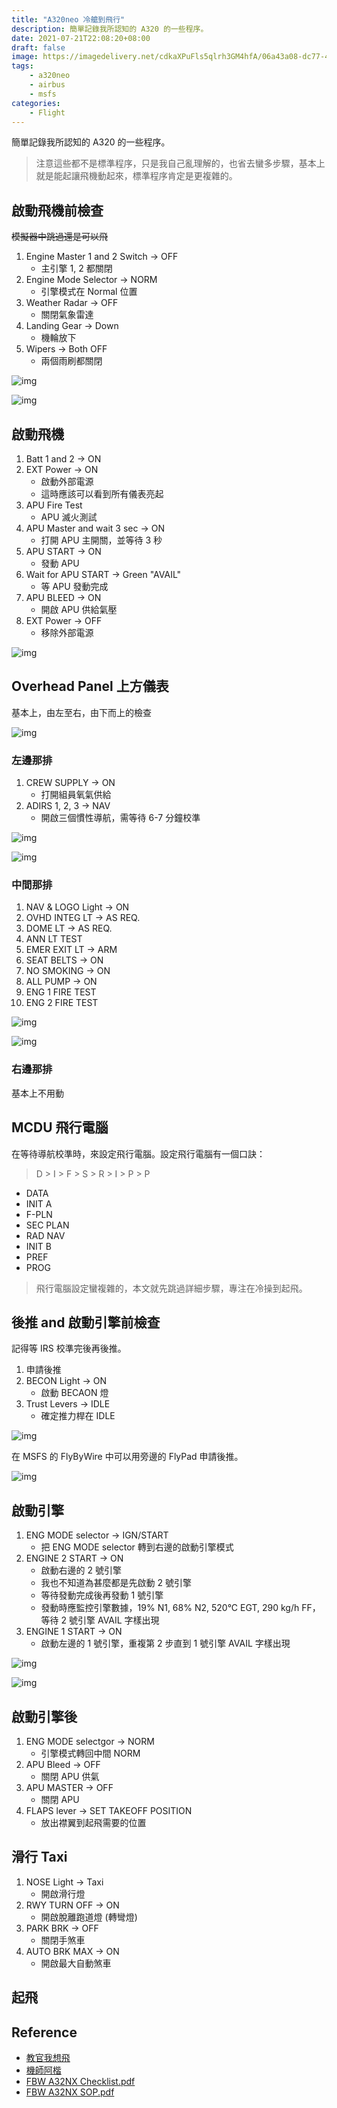 ```yaml
---
title: "A320neo 冷艙到飛行"
description: 簡單記錄我所認知的 A320 的一些程序。
date: 2021-07-21T22:08:20+08:00
draft: false
image: https://imagedelivery.net/cdkaXPuFls5qlrh3GM4hfA/06a43a08-dc77-48eb-9f4a-f47a29566900/public
tags: 
    - a320neo
    - airbus
    - msfs
categories:
    - Flight
---
```


簡單記錄我所認知的 A320 的一些程序。

<!--more-->

> 注意這些都不是標準程序，只是我自己亂理解的，也省去蠻多步驟，基本上就是能起讓飛機動起來，標準程序肯定是更複雜的。

## 啟動飛機前檢查

~~模擬器中跳過還是可以飛~~

1. Engine Master 1 and 2 Switch -> OFF
   * 主引擎 1, 2 都關閉
2. Engine Mode Selector -> NORM
   * 引擎模式在 Normal 位置
3. Weather Radar -> OFF
   * 關閉氣象雷達
4. Landing Gear -> Down
   * 機輪放下
5. Wipers -> Both OFF
   * 兩個雨刷都關閉

![img](https://imagedelivery.net/cdkaXPuFls5qlrh3GM4hfA/7e29f7e1-bf0b-44d4-7589-29286ed81b00/large)

![img](https://imagedelivery.net/cdkaXPuFls5qlrh3GM4hfA/ca5109ba-4baf-40e3-850e-ee4002882c00/large)

## 啟動飛機

1. Batt 1 and 2 -> ON
2. EXT Power -> ON
   * 啟動外部電源
   * 這時應該可以看到所有儀表亮起
3. APU Fire Test
   * APU 滅火測試
4. APU Master and wait 3 sec -> ON
   * 打開 APU 主開關，並等待 3 秒
5. APU START -> ON
   * 發動 APU
6. Wait for APU START -> Green "AVAIL"
   * 等 APU 發動完成
7. APU BLEED -> ON
   * 開啟 APU 供給氣壓
8. EXT Power -> OFF
   * 移除外部電源

![img](https://imagedelivery.net/cdkaXPuFls5qlrh3GM4hfA/bcc428a6-c065-4bc3-0d19-ad204b860700/large)

## Overhead Panel 上方儀表

基本上，由左至右，由下而上的檢查

![img](https://imagedelivery.net/cdkaXPuFls5qlrh3GM4hfA/4aa17d2f-419c-40e6-09f8-e31ca2833a00/large)

### 左邊那排

1. CREW SUPPLY -> ON
   * 打開組員氧氣供給
2. ADIRS 1, 2, 3 -> NAV
   * 開啟三個慣性導航，需等待 6-7 分鐘校準

![img](https://imagedelivery.net/cdkaXPuFls5qlrh3GM4hfA/b25f2e34-5ff9-4534-4fc2-927961a5ce00/large)

![img](https://imagedelivery.net/cdkaXPuFls5qlrh3GM4hfA/16fb299e-1847-4767-8093-aa0d058cd400/large)

### 中間那排

1. NAV & LOGO Light -> ON
2. OVHD INTEG LT -> AS REQ.
3. DOME LT -> AS REQ.
4. ANN LT TEST
5. EMER EXIT LT -> ARM
6. SEAT BELTS -> ON
7. NO SMOKING -> ON
8. ALL PUMP -> ON
9. ENG 1 FIRE TEST
10. ENG 2 FIRE TEST

![img](https://imagedelivery.net/cdkaXPuFls5qlrh3GM4hfA/e5f05a70-bc36-4bc3-fff2-61f413e6b900/large)

![img](https://imagedelivery.net/cdkaXPuFls5qlrh3GM4hfA/613ca5d3-3519-4c5d-cb82-4f9371e1d500/large)

### 右邊那排

基本上不用動

## MCDU 飛行電腦

在等待導航校準時，來設定飛行電腦。設定飛行電腦有一個口訣：

> D > I > F > S > R > I > P > P

* DATA
* INIT A
* F-PLN
* SEC PLAN
* RAD NAV
* INIT B
* PREF
* PROG

> 飛行電腦設定蠻複雜的，本文就先跳過詳細步驟，專注在冷操到起飛。

## 後推 and 啟動引擎前檢查

記得等 IRS 校準完後再後推。

1. 申請後推
2. BECON Light -> ON
   * 啟動 BECAON 燈
3. Trust Levers -> IDLE
   * 確定推力桿在 IDLE

![img](https://imagedelivery.net/cdkaXPuFls5qlrh3GM4hfA/f3d16c92-7e28-4b76-c106-458211015c00/public)

在 MSFS 的 FlyByWire 中可以用旁邊的 FlyPad 申請後推。

![img](https://imagedelivery.net/cdkaXPuFls5qlrh3GM4hfA/71f815a8-11e0-4d0b-38a5-2de486a4e000/public)

## 啟動引擎

1. ENG MODE selector -> IGN/START
   * 把 ENG MODE selector 轉到右邊的啟動引擎模式
2. ENGINE 2 START -> ON
   * 啟動右邊的 2 號引擎
   * 我也不知道為甚麼都是先啟動 2 號引擎
   * 等待發動完成後再發動 1 號引擎
   * 發動時應監控引擎數據，19% N1, 68% N2, 520°C EGT, 290 kg/h FF，等待 2 號引擎 AVAIL 字樣出現
3. ENGINE 1 START -> ON
   * 啟動左邊的 1 號引擎，重複第 2 步直到 1 號引擎 AVAIL 字樣出現

![img](https://imagedelivery.net/cdkaXPuFls5qlrh3GM4hfA/1e82de0e-18d0-402e-b279-780fe5f6b800/public)

![img](https://imagedelivery.net/cdkaXPuFls5qlrh3GM4hfA/d164d67d-9afb-4bd6-2eb9-835d7fe24300/public)

## 啟動引擎後

1. ENG MODE selectgor -> NORM
   * 引擎模式轉回中間 NORM
2. APU Bleed -> OFF
   * 關閉 APU 供氣
3. APU MASTER -> OFF
   * 關閉 APU
4. FLAPS lever -> SET TAKEOFF POSITION
   * 放出襟翼到起飛需要的位置

## 滑行 Taxi

1. NOSE Light -> Taxi
   * 開啟滑行燈
2. RWY TURN OFF -> ON
   * 開啟脫離跑道燈 (轉彎燈)
3. PARK BRK -> OFF
   * 關閉手煞車
4. AUTO BRK MAX -> ON
   * 開啟最大自動煞車

## 起飛

## Reference

* [教官我想飛](https://www.youtube.com/channel/UCDKKDx4mNVI7vONL1vqTx7g)
* [機師阿楷](https://www.youtube.com/channel/UCOHc8xzWD25Nn-snDBJUMGQ)
* [FBW A32NX Checklist.pdf](https://github.com/flybywiresim/manuals/blob/master/pdf/A32NX%20Documentation/FBW%20A32NX%20Checklist.pdf)
* [FBW A32NX SOP.pdf](https://github.com/flybywiresim/manuals/blob/master/pdf/A32NX%20Documentation/FBW%20A32NX%20SOP.pdf)
